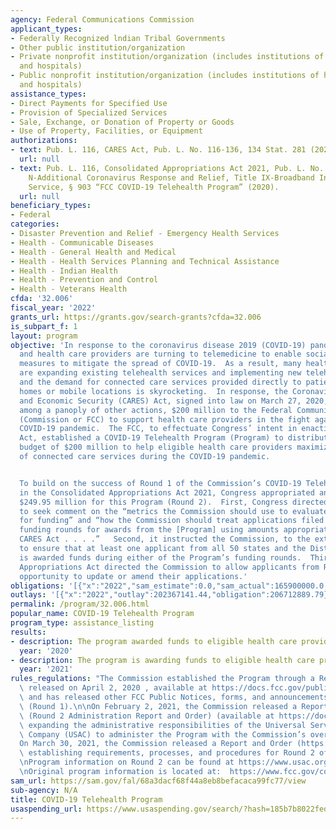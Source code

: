 ```yaml
---
agency: Federal Communications Commission
applicant_types:
- Federally Recognized lndian Tribal Governments
- Other public institution/organization
- Private nonprofit institution/organization (includes institutions of higher education
  and hospitals)
- Public nonprofit institution/organization (includes institutions of higher education
  and hospitals)
assistance_types:
- Direct Payments for Specified Use
- Provision of Specialized Services
- Sale, Exchange, or Donation of Property or Goods
- Use of Property, Facilities, or Equipment
authorizations:
- text: Pub. L. 116, CARES Act, Pub. L. No. 116-136, 134 Stat. 281 (2020).
  url: null
- text: Pub. L. 116, Consolidated Appropriations Act 2021, Pub. L. No.  116-260, Division
    N-Additional Coronavirus Response and Relief, Title IX-Broadband Internet Access
    Service, § 903 “FCC COVID-19 Telehealth Program” (2020).
  url: null
beneficiary_types:
- Federal
categories:
- Disaster Prevention and Relief - Emergency Health Services
- Health - Communicable Diseases
- Health - General Health and Medical
- Health - Health Services Planning and Technical Assistance
- Health - Indian Health
- Health - Prevention and Control
- Health - Veterans Health
cfda: '32.006'
fiscal_year: '2022'
grants_url: https://grants.gov/search-grants?cfda=32.006
is_subpart_f: 1
layout: program
objective: 'In response to the coronavirus disease 2019 (COVID-19) pandemic, communities
  and health care providers are turning to telemedicine to enable social distancing
  measures to mitigate the spread of COVID-19.  As a result, many health care providers
  are expanding existing telehealth services and implementing new telehealth services,
  and the demand for connected care services provided directly to patients in their
  homes or mobile locations is skyrocketing.  In response, the Coronavirus Aid, Relief,
  and Economic Security (CARES) Act, signed into law on March 27, 2020, provided,
  among a panoply of other actions, $200 million to the Federal Communications Commission
  (Commission or FCC) to support health care providers in the fight against the ongoing
  COVID-19 pandemic.  The FCC, to effectuate Congress’ intent in enacting the CARES
  Act, established a COVID-19 Telehealth Program (Program) to distribute an appropriated
  budget of $200 million to help eligible health care providers maximize their provision
  of connected care services during the COVID-19 pandemic.


  To build on the success of Round 1 of the Commission’s COVID-19 Telehealth Program,
  in the Consolidated Appropriations Act 2021, Congress appropriated an additional
  $249.95 million for this Program (Round 2).  First, Congress directed the Commission
  to seek comment on the “metrics the Commission should use to evaluate applications
  for funding” and “how the Commission should treat applications filed during the
  funding rounds for awards from the [Program] using amounts appropriated under the
  CARES Act . . . .”   Second, it instructed the Commission, to the extent feasible,
  to ensure that at least one applicant from all 50 states and the District of Columbia
  is awarded funds during either of the Program’s funding rounds.  Third, the Consolidated
  Appropriations Act directed the Commission to allow applicants from Round 1 the
  opportunity to update or amend their applications.'
obligations: '[{"x":"2022","sam_estimate":0.0,"sam_actual":165900000.0,"usa_spending_actual":206158776.95},{"x":"2023","sam_estimate":0.0,"sam_actual":0.0,"usa_spending_actual":-3415183.7},{"x":"2024","sam_estimate":0.0,"sam_actual":0.0,"usa_spending_actual":-3781550.33}]'
outlays: '[{"x":"2022","outlay":202367141.44,"obligation":206712889.79},{"x":"2023","outlay":549463.0,"obligation":549463.0},{"x":"2024","outlay":0.0,"obligation":0.0}]'
permalink: /program/32.006.html
popular_name: COVID-19 Telehealth Program
program_type: assistance_listing
results:
- description: The program awarded funds to eligible health care providers.
  year: '2020'
- description: The program is awarding funds to eligible health care providers.
  year: '2021'
rules_regulations: "The Commission established the Program through a Report and Order\
  \ released on April 2, 2020 , available at https://docs.fcc.gov/public/attachments/FCC-20-44A1.pdf;\
  \ and has released other FCC Public Notices, forms, and announcements for the program\
  \ (Round 1).\n\nOn February 2, 2021, the Commission released a Report and Order\
  \ (Round 2 Administration Report and Order) (available at https://docs.fcc.gov/public/attachments/FCC-21-24A1.pdf)\
  \ expanding the administrative responsibilities of the Universal Service Administrative\
  \ Company (USAC) to administer the Program with the Commission’s oversight.  \n\n\
  On March 30, 2021, the Commission released a Report and Order (https://docs.fcc.gov/public/attachments/FCC-21-39A1.pdf)\
  \ establishing requirements, processes, and procedures for Round 2 of Program funding.\n\
  \nProgram information on Round 2 can be found at https://www.usac.org/about/covid-19-telehealth-program/\n\
  \nOriginal program information is located at:  https://www.fcc.gov/covid-19-telehealth-program-invoices-reimbursements"
sam_url: https://sam.gov/fal/68a3dacf68f44a8eb8befacaca99fc77/view
sub-agency: N/A
title: COVID-19 Telehealth Program
usaspending_url: https://www.usaspending.gov/search/?hash=185b7b8022fed020ba33f58de0a84138
---
```

